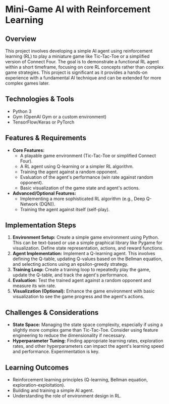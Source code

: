 # Mini-Game AI with Reinforcement Learning

## Overview
This project involves developing a simple AI agent using reinforcement learning (RL) to play a miniature game like Tic-Tac-Toe or a simplified version of Connect Four.  The goal is to demonstrate a functional RL agent within a short timeframe, focusing on core RL concepts rather than complex game strategies.  This project is significant as it provides a hands-on experience with a fundamental AI technique and can be extended for more complex games later.

## Technologies & Tools
- Python 3
- Gym (OpenAI Gym or a custom environment)
- TensorFlow/Keras or PyTorch


## Features & Requirements
- **Core Features:**
    - A playable game environment (Tic-Tac-Toe or simplified Connect Four).
    - A RL agent using Q-learning or a simpler RL algorithm.
    - Training the agent against a random opponent.
    - Evaluation of the agent's performance (win rate against random opponent).
    - Basic visualization of the game state and agent's actions.
- **Advanced/Optional Features:**
    - Implementing a more sophisticated RL algorithm (e.g., Deep Q-Network (DQN)).
    - Training the agent against itself (self-play).


## Implementation Steps
1. **Environment Setup:** Create a simple game environment using Python.  This can be text-based or use a simple graphical library like Pygame for visualization.  Define state representation, actions, and reward functions.
2. **Agent Implementation:** Implement a Q-learning agent. This involves defining the Q-table, updating Q-values based on the Bellman equation, and selecting actions using an epsilon-greedy strategy.
3. **Training Loop:** Create a training loop to repeatedly play the game, update the Q-table, and track the agent's performance.
4. **Evaluation:** Test the trained agent against a random opponent and measure its win rate.
5. **Visualization (Optional):**  Enhance the game environment with basic visualization to see the game progress and the agent's actions.


## Challenges & Considerations
- **State Space:**  Managing the state space complexity, especially if using a slightly more complex game than Tic-Tac-Toe.  Consider using feature engineering to reduce the dimensionality if necessary.
- **Hyperparameter Tuning:** Finding appropriate learning rates, exploration rates, and other hyperparameters can impact the agent's learning speed and performance.  Experimentation is key.


## Learning Outcomes
- Reinforcement learning principles (Q-learning, Bellman equation, exploration-exploitation).
- Building and training a simple AI agent.
- Understanding the role of environment design in RL.

